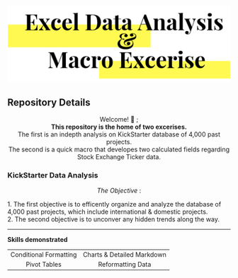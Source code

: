 <img src="https://github.com/JosefinaAureaAmaro/00_Excel_VBA/blob/master/images/header_img.PNG">
<h2> Repository Details </h2>

<p align="center"> Welcome! 👋 ; <br/> 
<b>This repository is the home of two excerises.</b><br/>
The first is an indepth analysis on KickStarter database of 4,000 past projects.<br/>
The second is a quick macro that developes two calculated fields regarding Stock Exchange Ticker data. <br/></p>

<h3> KickStarter Data Analysis </h3> 
<p align="center"> <i> The Objective </i>:<br/></p>
1. The first objective is to efficently organize and analyze the database of 4,000 past projects, which include international & domestic projects.<br/>
2. The second objective is to unconver any hidden trends along the way.</br>

-------------------------------------------------------------------------------

<b> Skills demonstrated </b><br/>
<table align="center">
  <tr>
    <td align="center"> Conditional Formatting </td>
    <td align="center"> Charts & Detailed Markdown </td>
  </tr>
  <tr>
    <td align="center"> Pivot Tables </td>
    <td align="center"> Reformatting Data </td>
  </tr>
</table>



